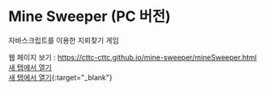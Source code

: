 # Mine Sweeper (PC 버전)
자바스크립트를 이용한 지뢰찾기 게임  
  
웹 페이지 보기 : https://cttc-cttc.github.io/mine-sweeper/mineSweeper.html  
<a href="https://www.google.com/" target="_blank">새 탭에서 열기</a>  
[새 탭에서 열기](https://www.google.com/){:target="_blank"}
